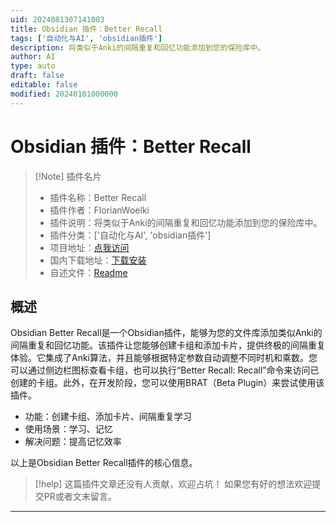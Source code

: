 ```yaml
---
uid: 2024081307141003
title: Obsidian 插件：Better Recall
tags: ['自动化与AI', 'obsidian插件']
description: 将类似于Anki的间隔重复和回忆功能添加到您的保险库中。
author: AI
type: auto
draft: false
editable: false
modified: 20240101000000
---
```


# Obsidian 插件：Better Recall

> [!Note] 插件名片
> - 插件名称：Better Recall
> - 插件作者：FlorianWoelki
> - 插件说明：将类似于Anki的间隔重复和回忆功能添加到您的保险库中。
> - 插件分类：['自动化与AI', 'obsidian插件']
> - 项目地址：[点我访问](https://github.com/FlorianWoelki/obsidian-better-recall)
> - 国内下载地址：[下载安装](https://pkmer.cn/products/plugin/pluginMarket/?better-recall)
> - 自述文件：[Readme](https://ghproxy.net/https://raw.githubusercontent.com/FlorianWoelki/obsidian-better-recall/main/README.md)



## 概述

Obsidian Better Recall是一个Obsidian插件，能够为您的文件库添加类似Anki的间隔重复和回忆功能。该插件让您能够创建卡组和添加卡片，提供终极的间隔重复体验。它集成了Anki算法，并且能够根据特定参数自动调整不同时机和乘数。您可以通过侧边栏图标查看卡组，也可以执行“Better Recall: Recall”命令来访问已创建的卡组。此外，在开发阶段，您可以使用BRAT（Beta Plugin）来尝试使用该插件。

- 功能：创建卡组、添加卡片、间隔重复学习
- 使用场景：学习、记忆
- 解决问题：提高记忆效率

以上是Obsidian Better Recall插件的核心信息。


> [!help] 
> 这篇插件文章还没有人贡献，欢迎占坑！
> 如果您有好的想法欢迎提交PR或者文末留言。
> 

---



